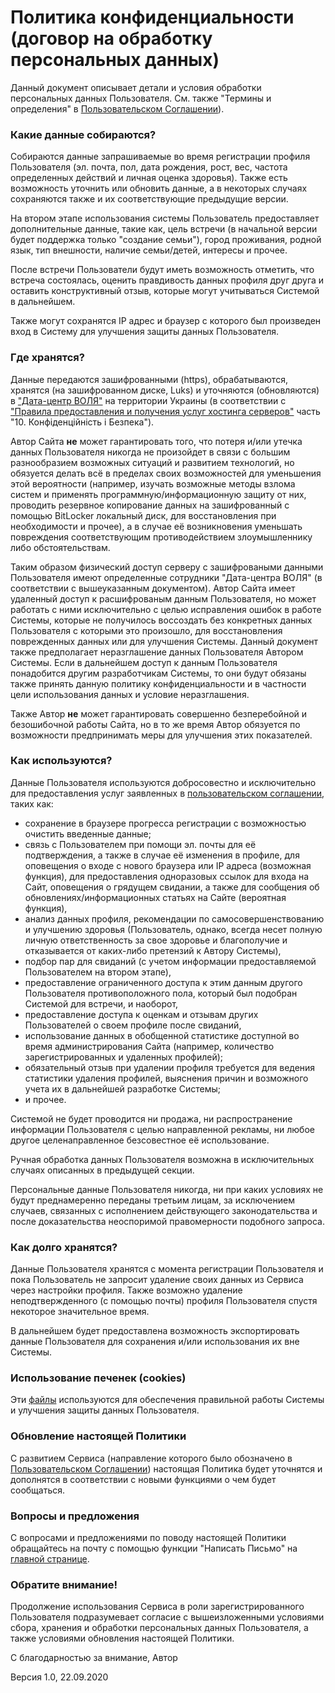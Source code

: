 # Политика конфиденциальности (договор на обработку персональных данных)

Данный документ описывает детали и условия обработки персональных данных Пользователя. См. также "Термины и определения" в [Пользовательском Соглашении](/пользовательское-соглашение)).

### Какие данные собираются?

Собираются данные запрашиваемые во время регистрации профиля Пользователя (эл. почта, пол, дата рождения, рост, вес, частота определенных действий и личная оценка здоровья). Также есть возможность уточнить или обновить данные, а в некоторых случаях сохраняются также и их соответствующие предыдущие версии.

На втором этапе использования системы Пользователь предоставляет дополнительные данные, такие как, цель встречи (в начальной версии будет поддержка только "создание семьи"), город проживания, родной язык, тип внешности, наличие семьи/детей, интересы и прочее.

После встречи Пользователи будут иметь возможность отметить, что встреча состоялась, оценить правдивость данных профиля друг друга и оставить конструктивный отзыв, которые могут учитываться Системой в дальнейшем.

Также могут сохранятся IP адрес и браузер с которого был произведен вход в Систему для улучшения защиты данных Пользователя.

### Где хранятся?

Данные передаются зашифрованными (https), обрабатываются, хранятся (на зашифрованном диске, Luks) и уточняются (обновляются) в ["Дата-центр ВОЛЯ"](https://dc.volia.com/ru/) на территории Украины (в соответствии с ["Правила предоставления и получения услуг хостинга серверов"](https://dc.volia.com/documents/download/3) часть "10. Конфіденційність і Безпека").

Автор Сайта **не** может гарантировать того, что потеря и/или утечка данных Пользователя никогда не произойдет в связи с большим разнообразием возможных ситуаций и развитием технологий, но обязуется делать всё в пределах своих возможностей для уменьшения этой вероятности (например, изучать возможные методы взлома систем и применять программную/информационную защиту от них, проводить резервное копирование данных на зашифрованный с помощью BitLocker локальный диск, для восстановления при необходимости и прочее), а в случае её возникновения уменьшать повреждения соответствующим противодействием злоумышленнику либо обстоятельствам.

Таким образом физический доступ серверу с зашифроваными данными Пользователя имеют определенные сотрудники "Дата-центра ВОЛЯ" (в соответствии с вышеуказанным документом). Автор Сайта имеет удаленный доступ к расшифрованым данным Пользователя, но может работать с ними исключительно с целью исправления ошибок в работе Системы, которые не получилось воссоздать без конкретных данных Пользователя с которыми это произошло, для восстановления поврежденных данных или для улучшения Системы. Данный документ также предполагает неразглашение данных Пользователя Автором Системы. Если в дальнейшем доступ к данным Пользователя понадобится другим разработчикам Системы, то они будут обязаны также принять данную политику конфиденциальности и в частности цели использования данных и условие неразглашения.

Также Автор **не** может гарантировать совершенно безперебойной и безошибочной работы Сайта, но в то же время Автор обязуется по возможности предпринимать меры для улучшения этих показателей.

### Как используются?

Данные Пользователя используются добросовестно и исключительно для предоставления услуг заявленных в [пользовательском соглашении](/пользовательское-соглашение), таких как:
* сохранение в браузере прогресса регистрации с возможностью очистить введенные данные;
* связь с Пользователем при помощи эл. почты для её подтверждения, а также в случае её изменения в профиле, для оповещения о входе с нового браузера или IP адреса (возможная функция), для предоставления одноразовых ссылок для входа на Сайт, оповещения о грядущем свидании, а также для сообщения об обновлениях/информационных статьях на Сайте (вероятная функция),
* анализ данных профиля, рекомендации по самосовершенствованию и улучшению здоровья (Пользователь, однако, всегда несет полную личную ответственность за свое здоровье и благополучие и отказывается от каких-либо претензий к Автору Системы),
* подбор пар для свиданий (с учетом информации предоставляемой Пользователем на втором этапе),
* предоставление ограниченного доступа к этим данным другого Пользователя противоположного пола, который был подобран Системой для встречи, и наоборот,
* предоставление доступа к оценкам и отзывам других Пользователей о своем профиле после свиданий,
* использование данных в обобщенной статистике доступной во время администрирования Сайта (например, количество зарегистрированных и удаленных профилей);
* обязательный отзыв при удалении профиля требуется для ведения статистики удаления профилей, выяснения причин и возможного учета их в дальнейшей разработке Системы;
* и прочее.

Системой не будет проводится ни продажа, ни распространение информации Пользователя с целью направленной рекламы, ни любое другое целенаправленное безсовестное её использование.

Ручная обработка данных Пользователя возможна в исключительных случаях описанных в предыдущей секции.

Персональные данные Пользователя никогда, ни при каких условиях не будут преднамеренно переданы третьим лицам, за исключением случаев, связанных с исполнением действующего законодательства и после доказательства неоспоримой правомерности подобного запроса.

### Как долго хранятся?
Данные Пользователя хранятся с момента регистрации Пользователя и пока Пользователь не запросит удаление своих данных из Сервиса через настройки профиля. Также возможно удаление неподтвержденного (с помощью почты) профиля Пользователя спустя некоторое значительное время.

В дальнейшем будет предоставлена возможность экспортировать данные Пользователя для сохранения и/или использования их вне Системы.

### Использование печенек (cookies)
Эти [файлы](https://ru.wikipedia.org/wiki/Cookie) используются для обеспечения правильной работы Системы и улучшения защиты данных Пользователя.

### Обновление настоящей Политики
С развитием Сервиса (направление которого было обозначено в [Пользовательском Соглашении](/пользовательское-соглашение)) настоящая Политика будет уточнятся и дополнятся в соответствии с новыми функциями о чем будет сообщаться.

### Вопросы и предложения
С вопросами и предложениями по поводу настоящей Политики обращайтесь на почту с помощью функции "Написать Письмо" на [главной странице](/).

### Обратите внимание!
Продолжение использования Сервиса в роли зарегистрированного Пользователя подразумевает согласие с вышеизложенными условиями сбора, хранения и обработки персональных данных Пользователя, а также условиями обновления настоящей Политики.

С благодарностью за внимание, Автор

Версия 1.0, 22.09.2020
